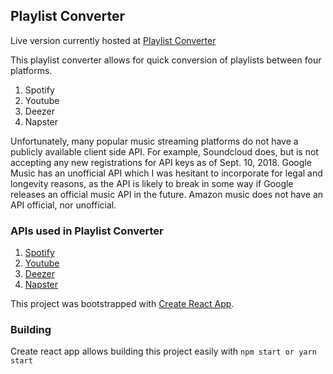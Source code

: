 ## Playlist Converter

Live version currently hosted at [Playlist Converter](https://claytonhart.github.io/playlist-converter/)

This playlist converter allows for quick conversion of playlists between four platforms.

1. Spotify
2. Youtube
3. Deezer
4. Napster

Unfortunately, many popular music streaming platforms do not have a publicly available client side API. For example, Soundcloud does, but is not accepting any new registrations for API keys as of Sept. 10, 2018. Google Music has an unofficial API which I was hesitant to incorporate for legal and longevity reasons, as the API is likely to break in some way if Google releases an official music API in the future. Amazon music does not have an API official, nor unofficial.

### APIs used in Playlist Converter

1. [Spotify](https://developer.spotify.com/)
2. [Youtube](https://developers.google.com/youtube/)
3. [Deezer](https://developers.deezer.com/api)
4. [Napster](https://developer.napster.com/developer)

This project was bootstrapped with [Create React App](https://github.com/facebookincubator/create-react-app).

### Building

Create react app allows building this project easily with `npm start or yarn start`
